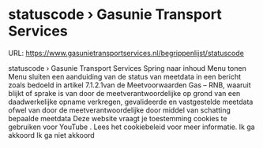 # statuscode › Gasunie Transport Services

URL: https://www.gasunietransportservices.nl/begrippenlijst/statuscode

statuscode › Gasunie Transport Services
Spring naar inhoud
Menu tonen
Menu sluiten
een aanduiding van de status van meetdata in een bericht zoals bedoeld in artikel 7.1.2.1van de Meetvoorwaarden
Gas
– RNB, waaruit blijkt of sprake is van door de
meetverantwoordelijke
op grond van een daadwerkelijke opname verkregen, gevalideerde en vastgestelde meetdata ofwel van door de
meetverantwoordelijke
door middel van schatting bepaalde meetdata
Deze website vraagt je toestemming cookies te gebruiken voor
YouTube
. Lees het
cookiebeleid
voor meer informatie.
Ik ga akkoord
Ik ga niet akkoord